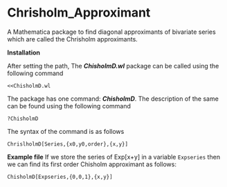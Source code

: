 # Chrisholm_Approximant
A Mathematica package to find diagonal approximants of bivariate series which are called the Chrisholm approximants.

**Installation**

After setting the path, The ***ChisholmD.wl*** package can be called using the following command
```
<<ChisholmD.wl
```
The package has one command: ***ChisholmD***. The description of the same can be found using the following command
```
?ChisholmD
```
The syntax of the command is as follows
```
ChrislholmD[Series,{x0,y0,order},{x,y}]
```

**Example file**
If we store the series of Exp[x+y] in a variable ```Expseries``` then we can find its first order Chisholm approximant as follows:
```
ChisholmD[Expseries,{0,0,1},{x,y}]
```

